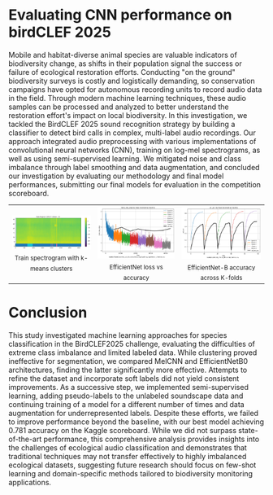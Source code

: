 # Evaluating CNN performance on birdCLEF 2025

  Mobile and habitat-diverse animal species are valuable indicators of biodiversity change, as shifts in their population signal the success or failure of ecological restoration efforts. Conducting "on the ground" biodiversity surveys is costly and logistically demanding, so conservation campaigns have opted for autonomous recording units to record audio data in the field. Through modern machine learning techniques, these audio samples can be processed and analyzed to better understand the restoration effort's impact on local biodiversity. In this investigation, we tackled the BirdCLEF 2025 sound recognition strategy by building a classifier to detect bird calls in complex, multi-label audio recordings. Our approach integrated audio preprocessing with various implementations of convolutional neural networks (CNN), training on log-mel spectrograms, as well as using semi-supervised learning. We mitigated noise and class imbalance through label smoothing and data augmentation, and concluded our investigation by evaluating our methodology and final model performances, submitting our final models for evaluation in the competition scoreboard.

<table>
  <tr>
    <td align="center">
      <img src="img/train_spectrogram_12_kmeans.png" width="250" /><br/>
      <sub>Train spectrogram with k-means clusters</sub>
    </td>
    <td align="center">
      <img src="img/efficient_loss_accuracy_plot.png" width="250" /><br/>
      <sub>EfficientNet loss vs accuracy</sub>
    </td>
    <td align="center">
      <img src="img/efficientb_acc_kfold.png" width="250" /><br/>
      <sub>EfficientNet-B accuracy across K-folds</sub>
    </td>
  </tr>
</table>


# Conclusion

This study investigated machine learning approaches for species classification in the BirdCLEF2025 challenge, evaluating the difficulties of extreme class imbalance and limited labeled data. While clustering proved ineffective for segmentation, we compared MelCNN and EfficientNetB0 architectures, finding the latter significantly more effective. Attempts to refine the dataset and incorporate soft labels did not yield consistent improvements. As a successive step, we implemented semi-supervised learning, adding pseudo-labels to the unlabeled soundscape data and continuing training of a model for a different number of times and data augmentation for underrepresented labels. Despite these efforts, we failed to improve performance beyond the baseline, with our best model achieving 0.781 accuracy on the Kaggle scoreboard. While we did not surpass state-of-the-art performance, this comprehensive analysis provides insights into the challenges of ecological audio classification and demonstrates that traditional techniques may not transfer effectively to highly imbalanced ecological datasets, suggesting future research should focus on few-shot learning and domain-specific methods tailored to biodiversity monitoring applications.
